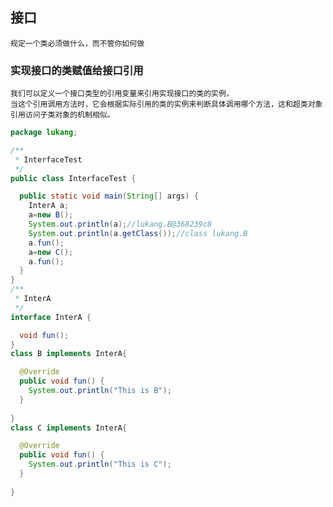 ## 接口
```规定一个类必须做什么，而不管你如何做```
### 实现接口的类赋值给接口引用
```
我们可以定义一个接口类型的引用变量来引用实现接口的类的实例，
当这个引用调用方法时，它会根据实际引用的类的实例来判断具体调用哪个方法，这和超类对象引用访问子类对象的机制相似。
```
```java
package lukang;

/**
 * InterfaceTest
 */
public class InterfaceTest {

  public static void main(String[] args) {
    InterA a;
    a=new B();
    System.out.println(a);//lukang.B@368239c8
    System.out.println(a.getClass());//class lukang.B
    a.fun();
    a=new C();
    a.fun();
  }
}
/**
 * InterA
 */
interface InterA {

  void fun();
}
class B implements InterA{

  @Override
  public void fun() {
    System.out.println("This is B");
  }
  
}
class C implements InterA{

  @Override
  public void fun() {
    System.out.println("This is C");
  }
  
}
```
